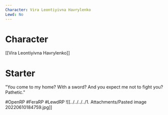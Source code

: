 ```yaml
---
Character: Vira Leontiyivna Havrylenko
Lewd: No
---
```

# Character
[[Vira Leontiyivna Havrylenko]]

# Starter
"You come to my home? With a sword? And you expect me not to fight you? Pathetic." 

#OpenRP #FeraRP #LewdRP 
![[../../../../1. Attachments/Pasted image 20220610184759.jpg]]